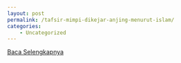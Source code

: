 ```yaml
---
layout: post
permalink: /tafsir-mimpi-dikejar-anjing-menurut-islam/
categories:
    - Uncategorized
---
```


[Baca Selengkapnya](/01)